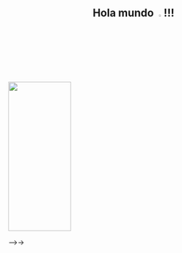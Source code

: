 <h2 align="center">Hola mundo <img src="https://images.emojiterra.com/google/android-nougat/512px/1f596.png" width=3%>!!!</h2>
<img src="https://cdn.dribbble.com/users/2158774/screenshots/4416038/music-boy.gif" align="centre" height=300px width=50%>


-->->

<!--
**Cesar-Ignacio/Cesar-Ignacio** is a ✨ _special_ ✨ repository because its `README.md` (this file) appears on your GitHub profile.

Here are some ideas to get you started:

- 🔭 I’m currently working on ...
- 🌱 I’m currently learning Javascript
- 👯 I’m looking to collaborate on ...
- 🤔 I’m looking for help with ...
- 💬 Ask me about ...
- 📫 How to reach me: ...dd
- 😄 Pronouns: ...
- ⚡ Fun fact: 
